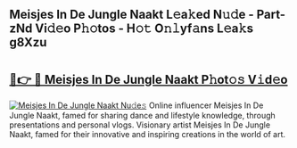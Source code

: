 ## Meisjes In De Jungle Naakt L𝚎a𝚔ed N𝚞𝚍e - Part-zNd Vi𝚍𝚎o P𝚑𝚘tos - H𝚘𝚝 O𝚗𝚕yf𝚊ns L𝚎a𝚔s g8Xzu

# <h2><a href="http://kf1fqq.oniu.top/?m=Meisjes+In+De+Jungle+Naakt">🔗👉 🔴 Meisjes In De Jungle Naakt P𝚑ot𝚘𝚜 V𝚒d𝚎o</a></h2>

[![Meisjes In De Jungle Naakt Nu𝚍e𝚜](https://i.imgur.com/0qMVB7G.gif)](http://kf1fqq.oniu.top/?m=Meisjes+In+De+Jungle+Naakt)
Online influencer Meisjes In De Jungle Naakt, famed for sharing dance and lifestyle knowledge, through presentations and personal vlogs. Visionary artist Meisjes In De Jungle Naakt, famed for their innovative and inspiring creations in the world of art.  

